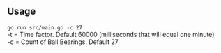 ## Usage
`go run src/main.go -c 27`  
-t = Time factor. Default 60000 (milliseconds that will equal one minute)  
-c = Count of Ball Bearings. Default 27
